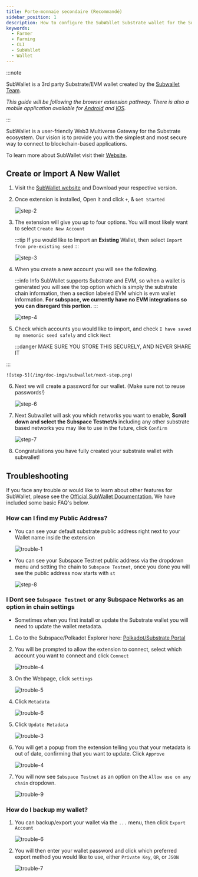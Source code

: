 ```yaml
---
title: Porte-monnaie secondaire (Recommandé)
sidebar_position: 1
description: How to configure the SubWallet Substrate wallet for the Subspace Network
keywords:
  - Farmer
  - Farming
  - CLI
  - SubWallet
  - Wallet
---
```


:::note


SubWallet is a 3rd party Substrate/EVM wallet created by the [Subwallet Team](https://subwallet.app).

*This guide will be following the browser extension pathway. There is also a mobile application available for [Android](https://play.google.com/store/apps/details?id=app.subwallet.mobile&pli=1) and [IOS](https://testflight.apple.com/join/ZW3pUbWj).*

:::


SubWallet is a user-friendly Web3 Multiverse Gateway for the Substrate ecosystem. Our vision is to provide you with the simplest and most secure way to connect to blockchain-based applications.

To learn more about SubWallet visit their [Website](https://subwallet.app).

## Create or Import A New Wallet

1. Visit the [SubWallet website](https://subwallet.app/download.html) and Download your respective version.
2. Once extension is installed, Open it and click `+`, & `Get Started`

    ![step-2](/img/doc-imgs/subwallet/welcome-back.png)

3. The extension will give you up to four options. You will most likely want to select `Create New Account`

    :::tip If you would like to Import an **Existing** Wallet, then select `Import from pre-existing seed`
:::

    ![step-3](/img/doc-imgs/subwallet/create-new.png)

4. When you create a new account you will see the following.

    :::info Info SubWallet supports Substrate and EVM, so when a wallet is generated you will see the top option which is simply the substrate chain information, then a section labeled EVM which is evm wallet information. **For subspace, we currently have no EVM integrations so you can disregard this portion.**
:::

    ![step-4](/img/doc-imgs/subwallet/select-account.png)


5. Check which accounts you would like to import, and check `I have saved my mnemonic seed safely` and click `Next`

    :::danger
 MAKE SURE YOU STORE THIS SECURELY, AND NEVER SHARE IT

:::

    ![step-5](/img/doc-imgs/subwallet/next-step.png)

6. Next we will create a password for our wallet. (Make sure not to reuse passwords!)

    ![step-6](/img/doc-imgs/subwallet/create-password.png)

7. Next Subwallet will ask you which networks you want to enable, **Scroll down and select the Subspace Testnet/s** including any other substrate based networks you may like to use in the future, click `Confirm`

    ![step-7](/img/doc-imgs/subwallet/select-network.png)

8. Congratulations you have fully created your substrate wallet with subwallet!

## Troubleshooting

If you face any trouble or would like to learn about other features for SubWallet, please see the [Official SubWallet Documentation.](https://docs.subwallet.app/) We have included some basic FAQ's below.

### How can I find my Public Address?
- You can see your default substrate public address right next to your Wallet name inside the extension

    ![trouble-1](/img/doc-imgs/subwallet/trouble-1.png)

- You can see your Subspace Testnet public address via the dropdown menu and setting the chain to `Subspace Testnet`, once you done you will see the public address now starts with `st`

    ![step-8](/img/doc-imgs/subwallet/final-page.png)

### I Dont see `Subspace Testnet` or any Subspace Networks as an option in chain settings

- Sometimes when you first install or update the Substrate wallet you will need to update the wallet metadata.

1. Go to the Subspace/Polkadot Explorer here: [Polkadot/Substrate Portal](https://polkadot.js.org/apps/?rpc=wss%3A%2F%2Ftest-rpc.subspace.network#/explorer)

2. You will be prompted to allow the extension to connect, select which account you want to connect and click `Connect`

    ![trouble-4](/img/doc-imgs/subwallet/trouble-2.png)

3. On the Webpage, click `settings`

    ![trouble-5](/img/doc-imgs/polkadot/trouble-5.png)

4. Click `Metadata`

    ![trouble-6](/img/doc-imgs/polkadot/trouble-6.png)

5. Click `Update Metadata`

    ![trouble-3](/img/doc-imgs/subwallet/trouble-3.png)

6. You will get a popup from the extension telling you that your metadata is out of date, confirming that you want to update. Click `Approve`

    ![trouble-4](/img/doc-imgs/subwallet/trouble-4.png)

7. You will now see `Subspace Testnet` as an option on the `Allow use on any chain` dropdown.

    ![trouble-9](/img/doc-imgs/subwallet/trouble-5.png)

### How do I backup my wallet?

1. You can backup/export your wallet via the `...` menu, then click `Export Account`

    ![trouble-6](/img/doc-imgs/subwallet/trouble-6.png)

2. You will then enter your wallet password and click which preferred export method you would like to use, either `Private Key`, `QR`, or `JSON`

    ![trouble-7](/img/doc-imgs/subwallet/trouble-7.png)


